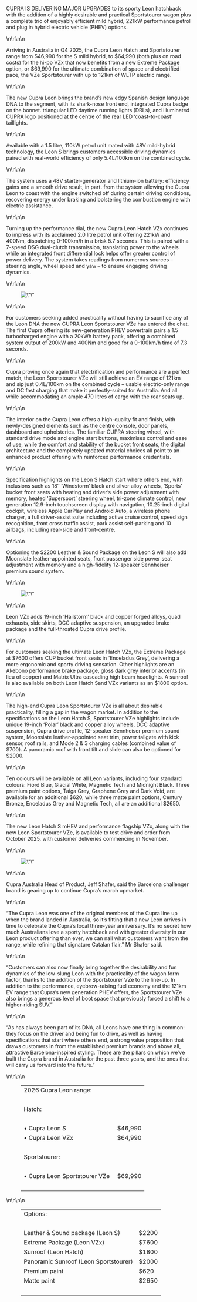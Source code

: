 CUPRA IS DELIVERING MAJOR UPGRADES to its sporty Leon hatchback with the addition of a highly desirable and practical Sportstourer wagon plus a complete trio of enjoyably efficient mild hybrid, 221kW performance petrol and plug­ in hybrid electric vehicle (PHEV) options.

\n\n\n\n

Arriving in Australia in Q4 2025, the Cupra Leon Hatch and Sportstourer range from \$46,990 for the S mild hybrid, to \$64,990 (both plus on road costs) for the hi-po VZx that now benefits from a new Extreme Package option, or \$69,990 for the ultimate combination of space and electrified pace, the VZe Sportstourer with up to 121km of WLTP electric range.

\n\n\n\n

The new Cupra Leon brings the brand’s new edgy Spanish design language DNA to the segment, with its shark-nose front end, integrated Cupra badge on the bonnet. triangular LED daytime running lights (DRLs), and illuminated CUPRA logo positioned at the centre of the rear LED ‘coast-to-coast’ taillights.

\n\n\n\n

Available with a 1.5 litre, 110kW petrol unit mated with 48V mild-hybrid technology, the Leon S brings customers accessible driving dynamics paired with real-world efficiency of only 5.4L/100km on the combined cycle.

\n\n\n\n

The system uses a 48V starter-generator and lithium-ion battery: efficiency gains and a smooth drive result, in part. from the system allowing the Cupra Leon to coast with the engine switched off during certain driving conditions, recovering energy under braking and bolstering the combustion engine with electric assistance.

\n\n\n\n

Turning up the performance dial, the new Cupra Leon Hatch VZx continues to impress with its acclaimed 2.0 litre petrol unit offering 221kW and 400Nm, dispatching 0-100km/h in a brisk 5.7 seconds. This is paired with a 7-speed DSG dual-clutch transmission, translating power to the wheels while an integrated front differential lock helps offer greater control of power delivery. The system takes readings from numerous sources – steering angle, wheel speed and yaw – to ensure engaging driving dynamics.

\n\n\n\n

<figure class="\&quot;wp-block-image" data-size-large\"="">
<img src="\%22https://www.seniordriveraus.com/wp-content/uploads/2025/09/LEON-PA-125_2025_01-1024x768.jpg\%22" class="\&quot;wp-image-21495\&quot;" decoding="\&quot;async\&quot;" loading="\&quot;lazy\&quot;" srcset="\&quot;https://www.seniordriveraus.com/wp-content/uploads/2025/09/LEON-PA-125_2025_01-1024x768.jpg" data-1024w,="" data-leon-pa-125_2025_01-300x225.jpg="" data-300w,="" data-leon-pa-125_2025_01-768x576.jpg="" data-768w,="" data-leon-pa-125_2025_01-1536x1152.jpg="" data-1536w,="" data-leon-pa-125_2025_01-2048x1536.jpg="" data-2048w,="" data-leon-pa-125_2025_01-840x630.jpg="" data-840w,="" https:="" data-www.seniordriveraus.com="" data-wp-content="" data-uploads="" data-2025="" data-09="" data-leon-pa-125_2025_01-440x330.jpg="" data-440w\"="" sizes="\&quot;(max-width:" data-1024px)="" data-100vw,="" data-1024px\"="" alt="\&quot;\&quot;" />
</figure>

\n\n\n\n

For customers seeking added practicality without having to sacrifice any of the Leon DNA the new CUPRA Leon Sportstourer VZe has entered the chat. The first Cupra offering its new-generation PHEV powertrain pairs a 1.5 turbocharged engine with a 20kWh battery pack, offering a combined system output of 200kW and 400Nm and good for a 0-100km/h time of 7.3 seconds.

\n\n\n\n

Cupra proving once again that electrification and performance are a perfect match, the Leon Sportstourer VZe will still achieve an EV range of 121km and sip just 0.4L/100km on the combined cycle – usable electric-only range and DC fast charging that make it perfectly-suited for Australia. And all while accommodating an ample 470 litres of cargo with the rear seats up.

\n\n\n\n

The interior on the Cupra Leon offers a high-quality fit and finish, with newly-designed elements such as the centre console, door panels, dashboard and upholsteries. The familiar CUPRA steering wheel, with standard drive mode and engine start buttons, maximises control and ease of use, while the comfort and stability of the bucket front seats, the digital architecture and the completely updated material choices all point to an enhanced product offering with reinforced performance credentials.

\n\n\n\n

Specification highlights on the Leon S Hatch start where others end, with inclusions such as 18″ ‘Windstorm’ black and silver alloy wheels, ‘Sports’ bucket front seats with heating and driver’s side power adjustment with memory, heated ‘Supersport’ steering wheel, tri-zone climate control, new generation 12.9-inch touchscreen display with navigation, 10.25-inch digital cockpit, wireless Apple CarPlay and Android Auto, a wireless phone charger, a full driver-assist suite including active cruise control, speed sign recognition, front cross traffic assist, park assist self-parking and 10 airbags, including rear-side and front-centre.

\n\n\n\n

Optioning the \$2200 Leather & Sound Package on the Leon S will also add Moonslate leather-appointed seats, front passenger side power seat adjustment with memory and a high-fidelity 12-speaker Sennheiser premium sound system.

\n\n\n\n

<figure class="\&quot;wp-block-image" data-size-large\"="">
<img src="\%22https://www.seniordriveraus.com/wp-content/uploads/2025/09/LEON-PA-125_2025_02-1024x686.jpg\%22" class="\&quot;wp-image-21491\&quot;" decoding="\&quot;async\&quot;" loading="\&quot;lazy\&quot;" srcset="\&quot;https://www.seniordriveraus.com/wp-content/uploads/2025/09/LEON-PA-125_2025_02-1024x686.jpg" data-1024w,="" data-leon-pa-125_2025_02-300x201.jpg="" data-300w,="" data-leon-pa-125_2025_02-768x514.jpg="" data-768w,="" data-leon-pa-125_2025_02-1536x1029.jpg="" data-1536w,="" https:="" data-www.seniordriveraus.com="" data-wp-content="" data-uploads="" data-2025="" data-09="" data-leon-pa-125_2025_02-2048x1371.jpg="" data-2048w\"="" sizes="\&quot;(max-width:" data-1024px)="" data-100vw,="" data-1024px\"="" alt="\&quot;\&quot;" />
</figure>

\n\n\n\n

Leon VZx adds 19-inch ‘Hailstorm’ black and copper forged alloys, quad exhausts, side skirts, DCC adaptive suspension, an upgraded brake package and the full-throated Cupra drive profile.

\n\n\n\n

For customers seeking the ultimate Leon Hatch VZx, the Extreme Package at \$7600 offers CUP bucket front seats in ‘Enceladus Grey’, delivering a more ergonomic and sporty driving sensation. Other highlights are an Akebono performance brake package, gloss dark grey interior accents (in lieu of copper) and Matrix Ultra cascading high beam headlights. A sunroof is also available on both Leon Hatch Sand VZx variants as an \$1800 option.

\n\n\n\n

The high-end Cupra Leon Sportstourer VZe is all about desirable practicality, filling a gap in the wagon market. In addition to the specifications on the Leon Hatch S, Sportstourer VZe highlights include unique 19-inch ‘Polar’ black and copper alloy wheels, DCC adaptive suspension, Cupra drive profile, 12-speaker Sennheiser premium sound system, Moonslate leather-appointed seat trim, power tailgate with kick sensor, roof rails, and Mode 2 & 3 charging cables (combined value of \$700). A panoramic roof with front tilt and slide can also be optioned for \$2000.

\n\n\n\n

Ten colours will be available on all Leon variants, including four standard colours: Fiord Blue, Glacial White, Magnetic Tech and Midnight Black. Three premium paint options, Taiga Grey, Graphene Grey and Dark Void, are available for an additional \$620, while three matte paint options, Century Bronze, Enceladus Grey and Magnetic Tech, all are an additional \$2650.

\n\n\n\n

The new Leon Hatch S mHEV and performance flagship VZx, along with the new Leon Sportstourer VZe, is available to test drive and order from October 2025, with customer deliveries commencing in November.

\n\n\n\n

<figure class="\&quot;wp-block-image" data-size-full\"="">
<img src="\%22https://www.seniordriveraus.com/wp-content/uploads/2025/09/LEON-PA-125_2025_05.jpg\%22" class="\&quot;wp-image-21494\&quot;/" decoding="\&quot;async\&quot;" loading="\&quot;lazy\&quot;" alt="\&quot;\&quot;" />
</figure>

\n\n\n\n

Cupra Australia Head of Product, Jeff Shafer, said the Barcelona challenger brand is gearing up to continue Cupra’s march upmarket.

\n\n\n\n

“The Cupra Leon was one of the original members of the Cupra line up when the brand landed in Australia, so it’s fitting that a new Leon arrives in time to celebrate the Cupra’s local three-year anniversary. It’s no secret how much Australians love a sporty hatchback and with greater diversity in our Leon product offering than ever, we can nail what customers want from the range, while refining that signature Catalan flair,” Mr Shafer said.

\n\n\n\n

“Customers can also now finally bring together the desirability and fun dynamics of the low-slung Leon with the practicality of the wagon form factor, thanks to the addition of the Sportstourer VZe to the line-up. In addition to the performance, eyebrow-raising fuel economy and the 121km EV range that Cupra’s new generation PHEV offers, the Sportstourer VZe also brings a generous level of boot space that previously forced a shift to a higher-riding SUV.”

\n\n\n\n

“As has always been part of its DNA, all Leons have one thing in common: they focus on the driver and being fun to drive, as well as having specifications that start where others end, a strong value proposition that draws customers in from the established premium brands and above all, attractive Barcelona-inspired styling. These are the pillars on which we’ve built the Cupra brand in Australia for the past three years, and the ones that will carry us forward into the future.”

\n\n\n\n

<figure class="\&quot;wp-block-table\&quot;">
<table>
<tbody>
<tr>
<td>2026 Cupra Leon range:</td>
<td> </td>
</tr>
<tr>
<td> </td>
<td> </td>
</tr>
<tr>
<td>Hatch:</td>
<td> </td>
</tr>
<tr>
<td> </td>
<td> </td>
</tr>
<tr>
<td>• Cupra Leon S</td>
<td> $46,990</td>
</tr>
<tr>
<td>• Cupra Leon VZx</td>
<td> $64,990</td>
</tr>
<tr>
<td> </td>
<td> </td>
</tr>
<tr>
<td>Sportstourer:</td>
<td> </td>
</tr>
<tr>
<td> </td>
<td> </td>
</tr>
<tr>
<td>• Cupra Leon Sportstourer VZe</td>
<td> $69,990</td>
</tr>
<tr>
<td> </td>
<td> </td>
</tr>
</tbody>
</table>
</figure>

\n\n\n\n

<figure class="\&quot;wp-block-table\&quot;">
<table>
<tbody>
<tr>
<td>Options:</td>
<td> </td>
</tr>
<tr>
<td> </td>
<td> </td>
</tr>
<tr>
<td>Leather &amp; Sound package (Leon S)</td>
<td>$2200</td>
</tr>
<tr>
<td>Extreme Package (Leon VZx)</td>
<td>$7600</td>
</tr>
<tr>
<td>Sunroof (Leon Hatch)</td>
<td>$1800</td>
</tr>
<tr>
<td>Panoramic Sunroof (Leon Sportstourer)</td>
<td>$2000</td>
</tr>
<tr>
<td>Premium paint</td>
<td>$620</td>
</tr>
<tr>
<td>Matte paint</td>
<td>$2650</td>
</tr>
<tr>
<td> </td>
<td> </td>
</tr>
</tbody>
</table>
</figure>
